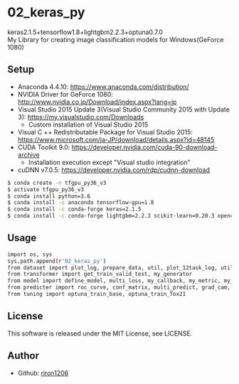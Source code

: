 # 02_keras_py
keras2.1.5+tensorflow1.8+lightgbm2.2.3+optuna0.7.0  
My Library for creating image classification models for Windows(GeForce 1080)  

## Setup
- Anaconda 4.4.10: https://www.anaconda.com/distribution/
- NVIDIA Driver for GeForce 1080: http://www.nvidia.co.jp/Download/index.aspx?lang=jp
- Visual Studio 2015 Update 3(Visual Studio Community 2015 with Update 3): https://my.visualstudio.com/Downloads  
	- Custom installation of Visual Studio 2015
- Visual C ++ Redistributable Package for Visual Studio 2015: https://www.microsoft.com/ja-JP/download/details.aspx?id=48145
- CUDA Toolkit 9.0: https://developer.nvidia.com/cuda-90-download-archive  
	- Installation execution except "Visual studio integration"
- cuDNN v7.0.5: https://developer.nvidia.com/rdp/cudnn-download
```bash
$ conda create -n tfgpu_py36_v3
$ activate tfgpu_py36_v3
$ conda install python=3.6
$ conda install -c anaconda tensorflow-gpu=1.8 
$ conda install -c conda-forge keras=2.1.5 
$ conda install -c conda-forge lightgbm=2.2.3 scikit-learn=0.20.3 opencv=4.1.0 grpcio=1.16 numba=0.38.1 pandas jupyter Cython Protobuf Pillow lxml Matplotlib tqdm future graphviz pydot pytest pyperclip networkx selenium beautifulsoup4 cssselect openpyxl pypdf2 python-docx requests tweepy textblob seaborn scikit-image imbalanced-learn colorlog sqlalchemy papermill shapely imageio git shap eli5 umap-learn plotly ipysheet bqplot rise bokeh jupyter_contrib_nbextensions yapf flask joblib xgboost alembic dill xlrd nose xlsxwriter
```

## Usage
```bash
import os, sys
sys.path.append(r'02_keras_py')
from dataset import plot_log, prepare_data, util, plot_12task_log, util, set_split
from transformer import get_train_valid_test, my_generator
from model import define_model, multi_loss, my_callback, my_metric, my_class_weight 
from predicter import roc_curve, conf_matrix, multi_predict, grad_cam, ensemble_predict, base_predict, grad_cam_util, visualize_keras_predict
from tuning import optuna_train_base, optuna_train_Tox21
```

## License
This software is released under the MIT License, see LICENSE.

## Author
- Github: [riron1206](https://github.com/riron1206)